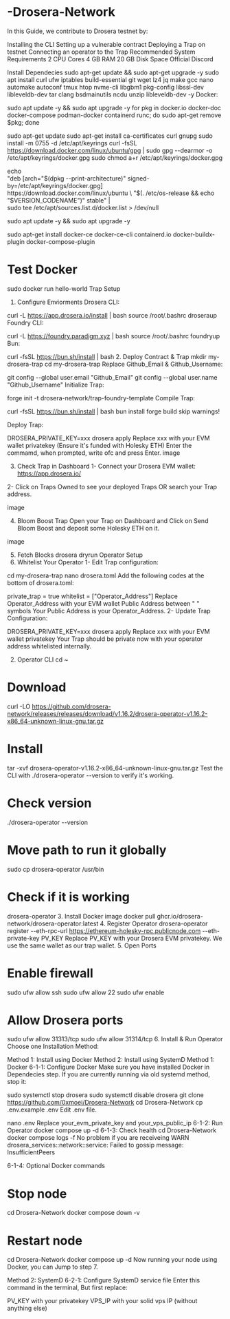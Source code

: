 # -Drosera-Network
In this Guide, we contribute to Drosera testnet by:

Installing the CLI
Setting up a vulnerable contract
Deploying a Trap on testnet
Connecting an operator to the Trap
Recommended System Requirements
2 CPU Cores
4 GB RAM
20 GB Disk Space
Official Discord

Install Dependecies
sudo apt-get update && sudo apt-get upgrade -y
sudo apt install curl ufw iptables build-essential git wget lz4 jq make gcc nano automake autoconf tmux htop nvme-cli libgbm1 pkg-config libssl-dev libleveldb-dev tar clang bsdmainutils ncdu unzip libleveldb-dev  -y
Docker:

sudo apt update -y && sudo apt upgrade -y
for pkg in docker.io docker-doc docker-compose podman-docker containerd runc; do sudo apt-get remove $pkg; done

sudo apt-get update
sudo apt-get install ca-certificates curl gnupg
sudo install -m 0755 -d /etc/apt/keyrings
curl -fsSL https://download.docker.com/linux/ubuntu/gpg | sudo gpg --dearmor -o /etc/apt/keyrings/docker.gpg
sudo chmod a+r /etc/apt/keyrings/docker.gpg

echo \
  "deb [arch="$(dpkg --print-architecture)" signed-by=/etc/apt/keyrings/docker.gpg] https://download.docker.com/linux/ubuntu \
  "$(. /etc/os-release && echo "$VERSION_CODENAME")" stable" | \
  sudo tee /etc/apt/sources.list.d/docker.list > /dev/null

sudo apt update -y && sudo apt upgrade -y

sudo apt-get install docker-ce docker-ce-cli containerd.io docker-buildx-plugin docker-compose-plugin

# Test Docker
sudo docker run hello-world
Trap Setup
1. Configure Enviorments
Drosera CLI:

curl -L https://app.drosera.io/install | bash
source /root/.bashrc
droseraup
Foundry CLI:

curl -L https://foundry.paradigm.xyz | bash
source /root/.bashrc
foundryup
Bun:

curl -fsSL https://bun.sh/install | bash
2. Deploy Contract & Trap
mkdir my-drosera-trap
cd my-drosera-trap
Replace Github_Email & Github_Username:

git config --global user.email "Github_Email"
git config --global user.name "Github_Username"
Initialize Trap:

forge init -t drosera-network/trap-foundry-template
Compile Trap:

curl -fsSL https://bun.sh/install | bash
bun install
forge build
skip warnings!

Deploy Trap:

DROSERA_PRIVATE_KEY=xxx drosera apply
Replace xxx with your EVM wallet privatekey (Ensure it's funded with Holesky ETH)
Enter the commamd, when prompted, write ofc and press Enter.
image

3. Check Trap in Dashboard
1- Connect your Drosera EVM wallet: https://app.drosera.io/

2- Click on Traps Owned to see your deployed Traps OR search your Trap address.

image

4. Bloom Boost Trap
Open your Trap on Dashboard and Click on Send Bloom Boost and deposit some Holesky ETH on it.

image

5. Fetch Blocks
drosera dryrun
Operator Setup
1. Whitelist Your Operator
1- Edit Trap configuration:

cd my-drosera-trap
nano drosera.toml
Add the following codes at the bottom of drosera.toml:

private_trap = true
whitelist = ["Operator_Address"]
Replace Operator_Address with your EVM wallet Public Address between " " symbols
Your Public Address is your Operator_Address.
2- Update Trap Configuration:

DROSERA_PRIVATE_KEY=xxx drosera apply
Replace xxx with your EVM wallet privatekey
Your Trap should be private now with your operator address whitelisted internally.

2. Operator CLI
cd ~
# Download
curl -LO https://github.com/drosera-network/releases/releases/download/v1.16.2/drosera-operator-v1.16.2-x86_64-unknown-linux-gnu.tar.gz

# Install
tar -xvf drosera-operator-v1.16.2-x86_64-unknown-linux-gnu.tar.gz
Test the CLI with ./drosera-operator --version to verify it's working.

# Check version
./drosera-operator --version

# Move path to run it globally
sudo cp drosera-operator /usr/bin

# Check if it is working
drosera-operator
3. Install Docker image
docker pull ghcr.io/drosera-network/drosera-operator:latest
4. Register Operator
drosera-operator register --eth-rpc-url https://ethereum-holesky-rpc.publicnode.com --eth-private-key PV_KEY
Replace PV_KEY with your Drosera EVM privatekey. We use the same wallet as our trap wallet.
5. Open Ports
# Enable firewall
sudo ufw allow ssh
sudo ufw allow 22
sudo ufw enable

# Allow Drosera ports
sudo ufw allow 31313/tcp
sudo ufw allow 31314/tcp
6. Install & Run Operator
Choose one Installation Method:

Method 1: Install using Docker
Method 2: Install using SystemD
Method 1: Docker
6-1-1: Configure Docker
Make sure you have installed Docker in Dependecies step.
If you are currently running via old systemd method, stop it:

sudo systemctl stop drosera
sudo systemctl disable drosera
git clone https://github.com/0xmoei/Drosera-Network
cd Drosera-Network
cp .env.example .env
Edit .env file.

nano .env
Replace your_evm_private_key and your_vps_public_ip
6-1-2: Run Operator
docker compose up -d
6-1-3: Check health
cd Drosera-Network
docker compose logs -f
No problem if you are receiveing WARN drosera_services::network::service: Failed to gossip message: InsufficientPeers

6-1-4: Optional Docker commands
# Stop node
cd Drosera-Network
docker compose down -v

# Restart node
cd Drosera-Network
docker compose up -d
Now running your node using Docker, you can Jump to step 7.

Method 2: SystemD
6-2-1: Configure SystemD service file
Enter this command in the terminal, But first replace:

PV_KEY with your privatekey
VPS_IP with your solid vps IP (without anything else)



  
